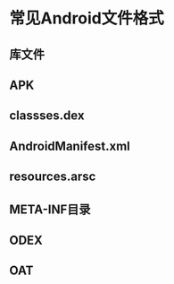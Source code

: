 # 常见Android文件格式

## 库文件

## APK

## classses.dex

## AndroidManifest.xml

## resources.arsc

## META-INF目录

## ODEX

## OAT

